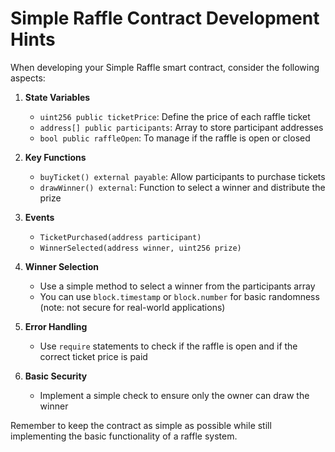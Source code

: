 # Simple Raffle Contract Development Hints

When developing your Simple Raffle smart contract, consider the following aspects:

1. **State Variables**
   - `uint256 public ticketPrice`: Define the price of each raffle ticket
   - `address[] public participants`: Array to store participant addresses
   - `bool public raffleOpen`: To manage if the raffle is open or closed

2. **Key Functions**
   - `buyTicket() external payable`: Allow participants to purchase tickets
   - `drawWinner() external`: Function to select a winner and distribute the prize

3. **Events**
   - `TicketPurchased(address participant)`
   - `WinnerSelected(address winner, uint256 prize)`

4. **Winner Selection**
   - Use a simple method to select a winner from the participants array
   - You can use `block.timestamp` or `block.number` for basic randomness (note: not secure for real-world applications)

5. **Error Handling**
   - Use `require` statements to check if the raffle is open and if the correct ticket price is paid

6. **Basic Security**
   - Implement a simple check to ensure only the owner can draw the winner

Remember to keep the contract as simple as possible while still implementing the basic functionality of a raffle system.
